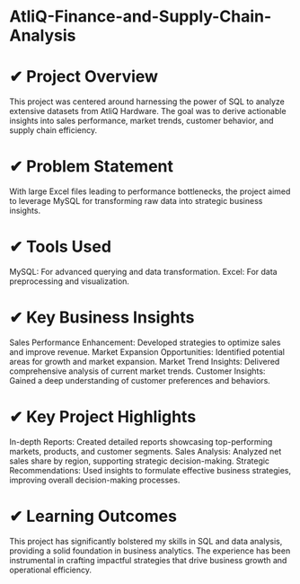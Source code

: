# AtliQ-Finance-and-Supply-Chain-Analysis
# ✔  Project Overview

This project was centered around harnessing the power of SQL to analyze extensive datasets from AtliQ Hardware. The goal was to derive actionable insights into sales performance, market trends, customer behavior, and supply chain efficiency.

# ✔ Problem Statement

With large Excel files leading to performance bottlenecks, the project aimed to leverage MySQL for transforming raw data into strategic business insights.

# ✔  Tools Used

  MySQL: For advanced querying and data transformation.
  Excel: For data preprocessing and visualization.
# ✔  Key Business Insights

Sales Performance Enhancement: Developed strategies to optimize sales and improve revenue.
Market Expansion Opportunities: Identified potential areas for growth and market expansion.
Market Trend Insights: Delivered comprehensive analysis of current market trends.
Customer Insights: Gained a deep understanding of customer preferences and behaviors.
# ✔  Key Project Highlights

In-depth Reports: Created detailed reports showcasing top-performing markets, products, and customer segments.
Sales Analysis: Analyzed net sales share by region, supporting strategic decision-making.
Strategic Recommendations: Used insights to formulate effective business strategies, improving overall decision-making processes.
# ✔  Learning Outcomes

This project has significantly bolstered my skills in SQL and data analysis, providing a solid foundation in business analytics. The experience has been instrumental in crafting impactful strategies that drive business growth and operational efficiency.

